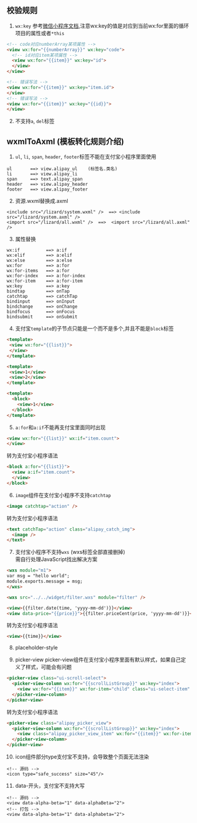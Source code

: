## 校验规则
1. ``wx:key``
参考[微信小程序文档](https://mp.weixin.qq.com/debug/wxadoc/dev/framework/view/wxml/list.html),注意wx:key的值是对应到当前wx:for里面的循环项目的属性或者``*this``
```html
<!-- code对应numberArray某项属性 -->
<view wx:for="{{numberArray}}" wx:key="code">
  <!-- id对应item某项属性 --> 
  <view wx:for="{{item}}" wx:key="id">
  </view>
</view>

<!-- 错误写法 -->
<view wx:for="{{item}}" wx:key="item.id">
</view>
<!-- 错误写法 -->
<view wx:for="{{item}}" wx:key="{{id}}">
</view>
```
2. 不支持``a``, ``del``标签

## wxmlToAxml (模板转化规则介绍)
1. ``ul``, ``li``, ``span``, ``header``, ``footer``标签不能在支付宝小程序里面使用
```
ul       ==> view.alipay_ul    (标签名.类名)
li       ==> view.alipay_li
span     ==> text.alipay_span
header   ==> view.alipay_header
footer   ==> view.alipay_footer
```

2. 资源.wxml替换成.axml
```
<include src="/lizard/system.wxml" />  ==> <include src="/lizard/system.axml" />
<import src="/lizard/all.wxml" />  ==>  <import src="/lizard/all.axml" />
```

3. 属性替换
```
wx:if          ==> a:if
wx:elif        ==> a:elif
wx:else        ==> a:else
wx:for         ==> a:for
wx:for-items   ==> a:for
wx:for-index   ==> a:for-index
wx:for-item    ==> a:for-item
wx:key         ==> a:key
bindtap        ==> onTap
catchtap       ==> catchTap
bindinput      ==> onInput
bindchange     ==> onChange
bindfocus      ==> onFocus
bindsubmit     ==> onSubmit
```

4. 支付宝``template``的子节点只能是一个而不是多个,并且不能是``block``标签
```html
<template>
 <view wx:for="{{list}}">
 </view>
</template>

<template>
 <view>1</view>
 <view>2</view>
</template>

<template>
  <block>
    <view>1</view>
  </block>
</template>
```

5. ``a:for``和``a:if``不能再支付宝里面同时出现
```html
<view wx:for="{{list}}" wx:if="item.count">
</view>
```
  转为支付宝小程序语法
```html
<block a:for="{{list}}">
  <view a:if="item.count">
  </view>
</block>
```

6. ``image``组件在支付宝小程序不支持``catchtap``
```html
<image catchtap="action" />
```
  转为支付宝小程序语法
```html
<text catchTap="action" class="alipay_catch_img">
  <image />
</text>
```

7. 支付宝小程序不支持``wxs`` (wxs标签全部直接删掉)  
需自行处理JavaScript找出解决方案
```html
<wxs module="m1">
var msg = "hello world";
module.exports.message = msg;
</wxs>

<wxs src="../../widget/filter.wxs" module="filter" />

<view>{{filter.date(time, 'yyyy-mm-dd')}}</view>
<view data-price="{{price}}">{{filter.priceCent(price, 'yyyy-mm-dd')}}</view>
```
  转为支付宝小程序语法
```html
<view>{{time}}</view>
```

8. placeholder-style

9. picker-view
picker-view组件在支付宝小程序里面有默认样式，如果自己定义了样式，可能会有问题
```html
<picker-view class="ui-scroll-select">
  <picker-view-column wx:for="{{scrollListGroup}}" wx:key="index">
    <view wx:for="{{item}}" wx:for-item="child" class="ui-select-item" wx:key="value">{{child.text}}</view>
  </picker-view-column>
</picker-view>
```
  转为支付宝小程序语法
```html
<picker-view class="alipay_picker_view">
  <picker-view-column wx:for="{{scrollListGroup}}" wx:key="index">
    <view class="alipay_picker_view_item" wx:for="{{item}}" wx:for-item="child" wx:key="value">{{child.text}}</view>
  </picker-view-column>
</picker-view>
```

10. icon组件部分type支付宝不支持，会导致整个页面无法渲染
```
<!-- 源码 -->
<icon type="safe_success" size="45"/>
```
11. data-开头，支付宝不支持大写
```
<!-- 源码 -->
<view data-alpha-beta="1" data-alphaBeta="2">
<!-- 打包 -->
<view data-alpha-beta="1" data-alphabeta="2">
```